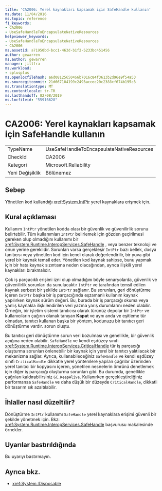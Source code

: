 ```yaml
---
title: 'CA2006: Yerel kaynakları kapsamak için SafeHandle kullanın'
ms.date: 11/04/2016
ms.topic: reference
f1_keywords:
- CA2006
- UseSafeHandleToEncapsulateNativeResources
helpviewer_keywords:
- UseSafeHandleToEncapsulateNativeResources
- CA2006
ms.assetid: a71950bd-bcc1-463d-b1f2-5233bc451456
author: gewarren
ms.author: gewarren
manager: jillfra
ms.workload:
- cplusplus
ms.openlocfilehash: a6d08125650466b7016c84f3613b2d96e9f54a53
ms.sourcegitcommit: 21d667104199c2493accec20c2388cf674b195c3
ms.translationtype: MT
ms.contentlocale: tr-TR
ms.lasthandoff: 02/08/2019
ms.locfileid: "55916628"
---
```

# <a name="ca2006-use-safehandle-to-encapsulate-native-resources"></a>CA2006: Yerel kaynakları kapsamak için SafeHandle kullanın

|||
|-|-|
|TypeName|UseSafeHandleToEncapsulateNativeResources|
|CheckId|CA2006|
|Kategori|Microsoft.Reliability|
|Yeni Değişiklik|Bölünemez|

## <a name="cause"></a>Sebep
 Yönetilen kod kullandığı <xref:System.IntPtr> yerel kaynaklara erişmek için.

## <a name="rule-description"></a>Kural açıklaması
 Kullanım `IntPtr` yönetilen kodda olası bir güvenlik ve güvenilirlik sorunu belirtebilir. Tüm kullanımları `IntPtr` belirlemek için gözden geçirilmesi gereken olup olmadığını kullanımı bir <xref:System.Runtime.InteropServices.SafeHandle> , veya benzer teknoloji ve onun yerine gereklidir. Sorunları varsa gerçekleşir `IntPtr` bazı bellek, dosya tanıtıcısı veya yönetilen kod için kendi olarak değerlendirilir, bir yuva gibi yerel bir kaynak temsil eder. Yönetilen kod kaynak sahipse, bunu yapmak için bir hata kaynak sızıntısına neden olacağından, ayrıca ilişkili yerel kaynakları bırakmalıdır.

 Çok iş parçacıklı erişimi izni olup olmadığını böyle senaryolarda, güvenlik ve güvenilirlik sorunları da sunulacaktır `IntPtr` ve tarafından temsil edilen kaynak serbest bir şekilde `IntPtr` sağlanır. Bu sorunları, geri dönüştürme içeren `IntPtr` başka bir iş parçacığında eşzamanlı kullanım kaynak yapılırken kaynak sürüm değeri. Bu, burada bir iş parçacığı okuma veya yanlış kaynakla ilişkilendirilen veri yazma yarış durumlarını neden olabilir. Örneğin, bir işletim sistemi tanıtıcısı olarak türünüz depolar bir `IntPtr` ve kullanıcıların çağırın olanak tanıyan **Kapat** ve aynı anda ve eşitleme tür olmadan, tanıtıcı kullanan başka bir yöntem, kodunuzu bir tanıtıcı geri dönüştürme vardır. sorun oluştu.

 Bu tanıtıcı geri dönüştürme sorun veri bozulması ve genellikle, bir güvenlik açığına neden olabilir. `SafeHandle` ve kendi eşdüzey sınıfı <xref:System.Runtime.InteropServices.CriticalHandle> tür iş parçacığı oluşturma sorunları önlenebilir bir kaynak için yerel bir tanıtıcı yalıtılacak bir mekanizma sağlar. Ayrıca, kullanabileceğiniz `SafeHandle` ve kendi eşdüzey sınıfı `CriticalHandle` dikkatle yerel yöntemlere yapılan çağrılar üzerinden yerel tanıtıcı bir kopyasını içeren, yönetilen nesnelerin ömrünü denetlemek için diğer iş parçacığı oluşturma sorunları gibi. Bu durumda, genellikle çağrıları kaldırabilirsiniz `GC.KeepAlive`. Kullanırken gerçekleştirdiğiniz performansa `SafeHandle` ve daha düşük bir düzeyde `CriticalHandle`, dikkatli bir tasarım sık azaltılabilir.

## <a name="how-to-fix-violations"></a>İhlaller nasıl düzeltilir?

Dönüştürme `IntPtr` kullanımı `SafeHandle` yerel kaynaklara erişimi güvenli bir şekilde yönetmek için. Bkz: <xref:System.Runtime.InteropServices.SafeHandle> başvurusu makalesinde örnekler.

## <a name="when-to-suppress-warnings"></a>Uyarılar bastırıldığında

Bu uyarıyı bastırmayın.

## <a name="see-also"></a>Ayrıca bkz.

- <xref:System.IDisposable>